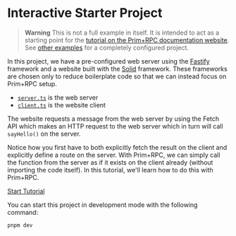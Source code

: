 # Interactive Starter Project

> **Warning** This is not a full example in itself. It is intended to act as a
> starting point for the
> [tutorial on the Prim+RPC documentation website](https://prim.doseofted.com/docs/setup).
> See [other examples](../examples) for a completely configured project.

In this project, we have a pre-configured web server using the
[Fastify](https://github.com/fastify/fastify) framework and a website built with
the [Solid](https://github.com/solidjs/solid) framework. These frameworks are
chosen only to reduce boilerplate code so that we can instead focus on Prim+RPC
setup.

- [`server.ts`](./server.ts) is the web server
- [`client.ts`](./client.ts) is the website client

The website requests a message from the web server by using the Fetch API which
makes an HTTP request to the web server which in turn will call `sayHello()` on
the server.

Notice how you first have to both explicitly fetch the result on the client and
explicitly define a route on the server. With Prim+RPC, we can simply call the
function from the server as if it exists on the client already (without
importing the code itself). In this tutorial, we'll learn how to do this with
Prim+RPC.

[Start Tutorial](https://prim.doseofted.com/docs/setup)

You can start this project in development mode with the following command:

```zsh
pnpm dev
```
